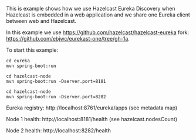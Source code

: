 This is example shows how we use Hazelcast Eureka Discovery when Hazelcast is embedded in a web application and we share one Eureka client between web and Hazelcast.

In this example we use https://github.com/hazelcast/hazelcast-eureka fork: https://github.com/ebjwc/eurekast-one/tree/gh-1a.

To start this example:

```
cd eureka
mvn spring-boot:run

cd hazelcast-node
mvn spring-boot:run -Dserver.port=8181

cd hazelcast-node
mvn spring-boot:run -Dserver.port=8282
```

Eureka registry: http://localhost:8761/eureka/apps (see metadata map)

Node 1 health: http://localhost:8181/health (see hazelcast.nodesCount)

Node 2 health: http://localhost:8282/health
